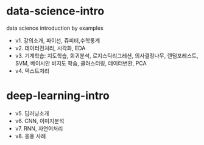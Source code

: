# data-science-intro
data science introduction by examples

- v1. 강의소개, 파이선, 쥬피터,수학통계
- v2. 데이터전처리, 시각화, EDA
- v3. 기계학습: 지도학습, 회귀분석, 로지스틱리그레션, 의사결정나무, 랜덤포레스트, SVM, 베이시안 비지도 학습, 클러스터링, 데이터변환, PCA
- v4. 텍스트처리

# deep-learning-intro
- v5. 딥러닝소개
- v6. CNN, 이미지분석
- v7. RNN, 자연어처리
- v8. 응용 사례

